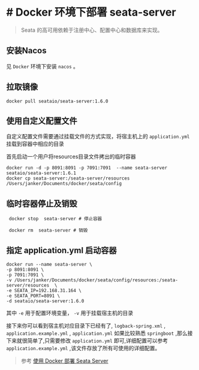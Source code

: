 # # Docker 环境下部署 seata-server
> Seata 的高可用依赖于注册中心、配置中心和数据库来实现。
## 安装Nacos

见 `Docker` 环境下安装 `nacos` 。

## 拉取镜像

```
docker pull seataio/seata-server:1.6.0
```

## 使用自定义配置文件

自定义配置文件需要通过挂载文件的方式实现，将宿主机上的 `application.yml` 挂载到容器中相应的目录

首先启动一个用户将resources目录文件拷出的临时容器

```
docker run -d -p 8091:8091 -p 7091:7091  --name seata-server seataio/seata-server:1.6.1
docker cp seata-server:/seata-server/resources /Users/janker/Documents/docker/seata/config
```

## 临时容器停止及销毁

```
 docker stop  seata-server # 停止容器
```

```
 docker rm  seata-server # 销毁
```

## 指定 application.yml 启动容器

```shell
docker run --name seata-server \
-p 8091:8091 \
-p 7091:7091 \
-v /Users/janker/Documents/docker/seata/config/resources:/seata-server/resources  \
-e SEATA_IP=192.168.31.164 \
-e SEATA_PORT=8091 \
-d seataio/seata-server:1.6.0
```

其中 `-e` 用于配置环境变量， `-v` 用于挂载宿主机的目录

接下来你可以看到宿主机对应目录下已经有了, `logback-spring.xml` , `application.example.yml` , `application.yml` 如果比较熟悉 `springboot` ,那么接下来就很简单了,只需要修改 `application.yml` 即可,详细配置可以参考`application.example.yml` ,该文件存放了所有可使用的详细配置。

> 参考 [使用 Docker 部署 Seata Server](https://seata.io/zh-cn/docs/ops/deploy-by-docker.html)

> 